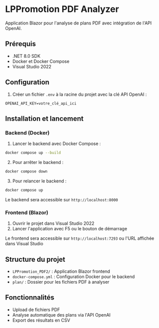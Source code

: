 # LPPromotion PDF Analyzer

Application Blazor pour l'analyse de plans PDF avec intégration de l'API OpenAI.

## Prérequis

- .NET 8.0 SDK
- Docker et Docker Compose
- Visual Studio 2022

## Configuration

1. Créer un fichier `.env` à la racine du projet avec la clé API OpenAI :

```
OPENAI_API_KEY=votre_clé_api_ici
```

## Installation et lancement

### Backend (Docker)

1. Lancer le backend avec Docker Compose :

```bash
docker compose up --build
```

2. Pour arrêter le backend :

```bash
docker compose down
```

3. Pour relancer le backend :

```bash
docker compose up
```

Le backend sera accessible sur `http://localhost:8000`

### Frontend (Blazor)

1. Ouvrir le projet dans Visual Studio 2022
2. Lancer l'application avec F5 ou le bouton de démarrage

Le frontend sera accessible sur `http://localhost:7293` ou l'URL affichée dans Visual Studio

## Structure du projet

- `LPPromotion_PDF2/` : Application Blazor frontend
- `docker-compose.yml` : Configuration Docker pour le backend
- `plan/` : Dossier pour les fichiers PDF à analyser

## Fonctionnalités

- Upload de fichiers PDF
- Analyse automatique des plans via l'API OpenAI
- Export des résultats en CSV
